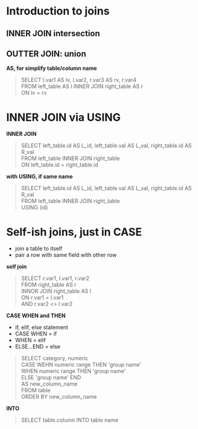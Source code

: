 # Introduction to joins
## INNER JOIN intersection
## OUTTER JOIN: union

__AS, for simplify table/column name__
> SELECT l.var1 AS lv, l.var2, r.var3 AS rv, r.var4  
> FROM left_table AS l INNER JOIN right_table AS r  
> ON lv = rv

# INNER JOIN via USING
__INNER JOIN__
> SELECT left_table.id AS L_id, left_table.val AS L_val, right_table.id AS R_val  
> FROM left_table INNER JOIN right_table  
> ON left_table.id = right_table.id

__with USING, if same name__
> SELECT left_table.id AS L_id, left_table.val AS L_val, right_table.id AS R_val  
> FROM left_table INNER JOIN right_table  
> USING (id)

# Self-ish joins, just in CASE
- join a table to itself
- pair a row with same field with other row

__self join__
> SELECT r.var1, l.var1, r.var2  
> FROM right_table AS r  
> INNOR JOIN right_table AS l  
> ON r.var1 = l.var1  
> AND r.var2 <> l.var2

__CASE WHEN and THEN__
- if, elif, else statement
- CASE WHEN = if 
- WHEN = elif
- ELSE...END = else
> SELECT category, numeric  
> CASE WEHN numeric range THEN 'group name'  
> WHEN numeric range THEN 'group name'  
> ELSE 'group name' END  
> AS new_column_name  
> FROM table  
> ORDER BY new_column_name

__INTO__
> SELECT table.column INTO table name